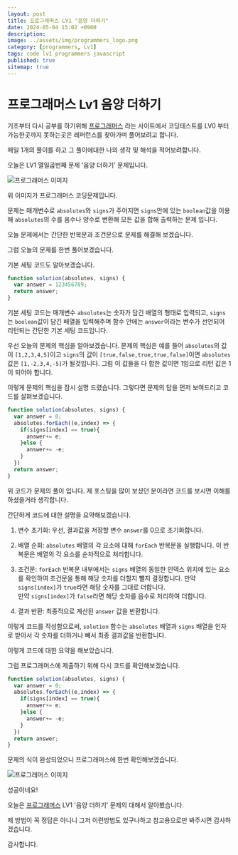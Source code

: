 ```yaml
---
layout: post
title: 프로그래머스 LV1 "음양 더하기"
date: 2024-05-04 15:02 +0900
description: 
image: ../assets/img/programmers_logo.png
category: [programmers, Lv1]
tags: code lv1 programmers javascript
published: true
sitemap: true
---
```


# 프로그래머스 Lv1 음양 더하기

  기초부터 다시 공부를 하기위해 [프로그래머스](https://programmers.co.kr/) 라는 사이트에서
  코딩테스트를 LV0 부터 가능한곳까지 못하는곳은 레퍼런스를 찾아가며 풀어보려고 합니다.
  
  매일 1개의 풀이를 하고 그 풀이에대한 나의 생각 및 해석을 적어보려합니다.

  오늘은 LV1 열일곱번째 문제 '음양 더하기' 문제입니다.

  ![프로그래머스 이미지](https://spearboy.github.io/assets/img/음양더하기_01.png)

  위 이미지가 프로그래머스 코딩문제입니다.
  
  문제는 매개변수로 `absolutes`와 `signs`가 주어지면 `signs`안에 있는 `boolean`값을 이용해 `absolutes`의 수를 음수나 양수로 변환해 모든 값을 합해 출력하는 문제 입니다.

  오늘 문제에서는 간단한 반복문과 조건문으로 문제를 해결해 보겠습니다.

  그럼 오늘의 문제를 한번 풀어보겠습니다.

  기본 세팅 코드도 알아보겠습니다.

```javascript
function solution(absolutes, signs) {
  var answer = 123456789;
  return answer;
}
```

기본 세팅 코드는 매개변수 `absolutes`는 숫자가 담긴 배열의 형태로 입력되고, `signs`는 `boolean`값이 담긴 배열을 입력해주며 함수 안에는 `answer`이라는 변수가 선언되어 리턴되는 간단한 기본 세팅 코드입니다.

우선 오늘의 문제의 핵심을 알아보겠습니다. 문제의 핵심은 예를 들어 `absolutes`의 값이 `[1,2,3,4,5]`이고 `signs`의 값이 `[true,false,true,true,false]`이면 `absolutes`값은 `[1,-2,3,4,-5]`가 될것입니다. 그럼 이 값들을 다 합한 값이면 1임으로 리턴 값은 1이 되어야 합니다.

이렇게 문제의 핵심을 잠시 설명 드렸습니다. 그렇다면 문제의 답을 먼저 보여드리고 코드를 살펴보겠습니다.

```javascript
function solution(absolutes, signs) {
  var answer = 0;
  absolutes.forEach((e,index) => {
    if(signs[index] == true){
      answer+= e;
    }else {
      answer+= -e;
    }
  })
  return answer;
}
```

위 코드가 문제의 풀이 입니다. 제 포스팅을 많이 보셨던 분이라면 코드를 보시면 이해를 하셨을거라 생각합니다.

간단하게 코드에 대한 설명을 요약해보겠습니다.

1. 변수 초기화: 우선, 결과값을 저장할 변수 `answer`를 0으로 초기화합니다.

2. 배열 순회: `absolutes` 배열의 각 요소에 대해 `forEach` 반복문을 실행합니다. 이 반복문은 배열의 각 요소를 순차적으로 처리합니다.

3. 조건문: `forEach` 반복문 내부에서는 `signs` 배열의 동일한 인덱스 위치에 있는 요소를 확인하여 조건문을 통해 해당 숫자를 더할지 뺄지 결정합니다.   만약 `signs[index]`가 `true`라면 해당 숫자를 그대로 더합니다.   
만약 `signs[index]`가 `false`라면 해당 숫자를 음수로 처리하여 더합니다.

5. 결과 반환: 최종적으로 계산된 `answer` 값을 반환합니다.

이렇게 코드를 작성함으로써, `solution` 함수는 `absolutes` 배열과 `signs` 배열을 인자로 받아서 각 숫자를 더하거나 빼서 최종 결과값을 반환합니다.

이렇게 코드에 대한 요약을 해보았습니다.

그럼 프로그래머스에 제출하기 위해 다시 코드를 확인해보겠습니다.

```javascript
function solution(absolutes, signs) {
  var answer = 0;
  absolutes.forEach((e,index) => {
    if(signs[index] == true){
      answer+= e;
    }else {
      answer+= -e;
    }
  })
  return answer;
}
```

문제의 식이 완성되었으니 프로그래머스에 한번 확인해보겠습니다.

![프로그래머스 이미지](https://spearboy.github.io/assets/img/음양더하기_02.png)

성공이네요!

오늘은 [프로그래머스](https://programmers.co.kr/) LV1 '음양 더하기' 문제의 대해서 알아봤습니다.

제 방법이 꼭 정답은 아니니 그저 이런방법도 있구나하고 참고용으로만 봐주시면 감사하겠습니다.

감사합니다.